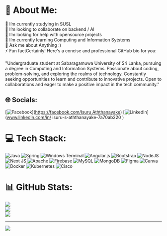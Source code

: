 # 💫 About Me:
🔭 I’m currently studying in SUSL<br>👯 I’m looking to collaborate on backend / AI<br>🤝 I’m looking for help with opensource projects<br>🌱 I’m currently learning Computing and Information Sytstems<br>💬 Ask me about Anything :) <br>⚡ Fun factCertainly! Here's a concise and professional GitHub bio for you:<br><br>"Undergraduate student at Sabaragamuwa University of Sri Lanka, pursuing a degree in Computing and Information Systems. Passionate about coding, problem-solving, and exploring the realms of technology. Constantly seeking opportunities to learn and contribute to innovative projects. Open to collaborations and eager to make a positive impact in the tech community."


## 🌐 Socials:
[![Facebook](https://img.shields.io/badge/Facebook-%231877F2.svg?logo=Facebook&logoColor=white)]([https://facebook.com/Isuru Aththanayake](https://www.facebook.com/isuru.aththanayake.98)) [![LinkedIn](https://img.shields.io/badge/LinkedIn-%230077B5.svg?logo=linkedin&logoColor=white)](www.linkedin.com/in/
isuru-s-aththanayake-7a70ab220
) 

# 💻 Tech Stack:
![Java](https://img.shields.io/badge/java-%23ED8B00.svg?style=for-the-badge&logo=openjdk&logoColor=white) ![Spring](https://img.shields.io/badge/spring-%236DB33F.svg?style=for-the-badge&logo=spring&logoColor=white) ![Windows Terminal](https://img.shields.io/badge/Windows%20Terminal-%234D4D4D.svg?style=for-the-badge&logo=windows-terminal&logoColor=white) ![Angular.js](https://img.shields.io/badge/angular.js-%23E23237.svg?style=for-the-badge&logo=angularjs&logoColor=white) ![Bootstrap](https://img.shields.io/badge/bootstrap-%238511FA.svg?style=for-the-badge&logo=bootstrap&logoColor=white) ![NodeJS](https://img.shields.io/badge/node.js-6DA55F?style=for-the-badge&logo=node.js&logoColor=white) ![Next JS](https://img.shields.io/badge/Next-black?style=for-the-badge&logo=next.js&logoColor=white) ![Apache](https://img.shields.io/badge/apache-%23D42029.svg?style=for-the-badge&logo=apache&logoColor=white) ![Firebase](https://img.shields.io/badge/Firebase-039BE5?style=for-the-badge&logo=Firebase&logoColor=white) ![MySQL](https://img.shields.io/badge/mysql-%2300000f.svg?style=for-the-badge&logo=mysql&logoColor=white) ![MongoDB](https://img.shields.io/badge/MongoDB-%234ea94b.svg?style=for-the-badge&logo=mongodb&logoColor=white) ![Figma](https://img.shields.io/badge/figma-%23F24E1E.svg?style=for-the-badge&logo=figma&logoColor=white) ![Canva](https://img.shields.io/badge/Canva-%2300C4CC.svg?style=for-the-badge&logo=Canva&logoColor=white) ![Docker](https://img.shields.io/badge/docker-%230db7ed.svg?style=for-the-badge&logo=docker&logoColor=white) ![Kubernetes](https://img.shields.io/badge/kubernetes-%23326ce5.svg?style=for-the-badge&logo=kubernetes&logoColor=white) ![Cisco](https://img.shields.io/badge/cisco-%23049fd9.svg?style=for-the-badge&logo=cisco&logoColor=black)
# 📊 GitHub Stats:
![](https://github-readme-stats.vercel.app/api?username=isuru963&theme=dark&hide_border=false&include_all_commits=false&count_private=false)<br/>
![](https://github-readme-streak-stats.herokuapp.com/?user=isuru963&theme=dark&hide_border=false)<br/>
![](https://github-readme-stats.vercel.app/api/top-langs/?username=isuru963&theme=dark&hide_border=false&include_all_commits=false&count_private=false&layout=compact)

---
[![](https://visitcount.itsvg.in/api?id=isuru963&icon=0&color=0)](https://visitcount.itsvg.in)
